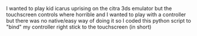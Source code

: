 I wanted to play kid icarus uprising on the citra 3ds emulator but the touchscreen controls where horrible and I wanted to play with a controller but there was no native/easy way of doing it so I coded this python script to "bind" my controller right stick to the touchscreen (in short)
